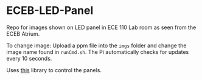 # ECEB-LED-Panel


Repo for images shown on LED panel in ECE 110 Lab room as seen from the ECEB Atrium. 


To change image: Upload a ppm file into the `imgs` folder and change the image name found in `runCmd.sh`. The Pi automatically checks for updates every 10 seconds. 

Uses [this](https://github.com/hzeller/rpi-rgb-led-matrix) library to control the panels. 